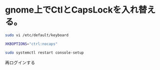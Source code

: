 # gnome上でCtlとCapsLockを入れ替える。

``` bash
sudo vi /etc/default/keyboard
```

``` bash
XKBOPTIONS="ctrl:nocaps"
```

``` bash
sudo systemctl restart console-setup
```

再ログインする
